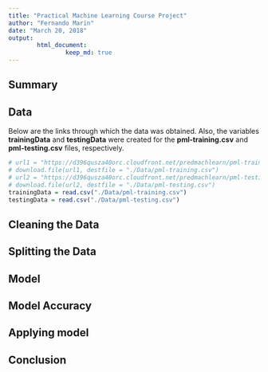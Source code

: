 ```yaml
---
title: "Practical Machine Learning Course Project"
author: "Fernando Marin"
date: "March 20, 2018"
output: 
        html_document:
                keep_md: true
---
```




## Summary



## Data

Below are the links through which the data was obtained. Also, the variables **trainingData** and **testingData** were created for the **pml-training.csv** and **pml-testing.csv** files, respectively. 


```r
# url1 = "https://d396qusza40orc.cloudfront.net/predmachlearn/pml-training.csv"
# download.file(url1, destfile = "./Data/pml-training.csv")
# url2 = "https://d396qusza40orc.cloudfront.net/predmachlearn/pml-testing.csv"
# download.file(url2, destfile = "./Data/pml-testing.csv")
trainingData = read.csv("./Data/pml-training.csv")
testingData = read.csv("./Data/pml-testing.csv")
```

## Cleaning the Data



## Splitting the Data



## Model



## Model Accuracy




## Applying model



## Conclusion




